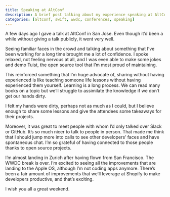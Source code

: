 ```yaml
---
title: Speaking at AltConf
description: A brief post talking about my experience speaking at AltConf 2019 in San Jose.
categories: [altconf, swift, wwdc, conferences, speaking]
---
```


A few days ago I gave a talk at AltConf in San Jose. Even though it’d been a while without giving a talk publicly, it went very well.

Seeing familiar faces in the crowd and talking about something that I’ve been working for a long time brought me a lot of confidence. I spoke relaxed, not feeling nervous at all, and I was even able to make some jokes and demo Tuist, the open source tool that I’m most proud of maintaining.

This reinforced something that I’m huge advocate of, sharing without having experienced is like teaching someone life lessons without having experienced them yourself. Learning is a long process. We can read many books on a topic but we’ll struggle to assimilate the knowledge if we don’t get our hands dirty.

I felt my hands were dirty, perhaps not as much as I could, but I believe enough to share some lessons and give the attendees some takeaways for their projects.

Moreover, it was great to meet people with whom I’d only talked over Slack or GitHub. It’s so much nicer to talk to people in person. That made me think that I should jump more into calls to see other developers’ faces and have spontaneous chat. I’m so grateful of having connected to those people thanks to open source projects.

I’m almost landing in Zurich after having flown from San Francisco. The WWDC break is over. I’m excited to seeing all the improvements that are landing to the Apple OS, although I’m not coding apps anymore. There’s been a fair amount of improvements that we’ll leverage at Shopify to make developers productive, and that’s exciting.

I wish you all a great weekend.
